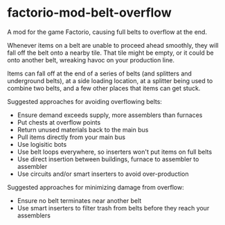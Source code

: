 # factorio-mod-belt-overflow
A mod for the game Factorio, causing full belts to overflow at the end.

Whenever items on a belt are unable to proceed ahead smoothly, they will fall off the belt onto a nearby tile. That tile might be empty, or it could be onto another belt, wreaking havoc on your production line.

Items can fall off at the end of a series of belts (and splitters and underground belts), at a side loading location, at a splitter being used to combine two belts, and a few other places that items can get stuck.

Suggested approaches for avoiding overflowing belts:
* Ensure demand exceeds supply, more assemblers than furnaces
* Put chests at overflow points
* Return unused materials back to the main bus
* Pull items directly from your main bus
* Use logisitic bots
* Use belt loops everywhere, so inserters won't put items on full belts
* Use direct insertion between buildings, furnace to assembler to assembler
* Use circuits and/or smart inserters to avoid over-production

Suggested approaches for minimizing damage from overflow:
* Ensure no belt terminates near another belt
* Use smart inserters to filter trash from belts before they reach your assemblers
